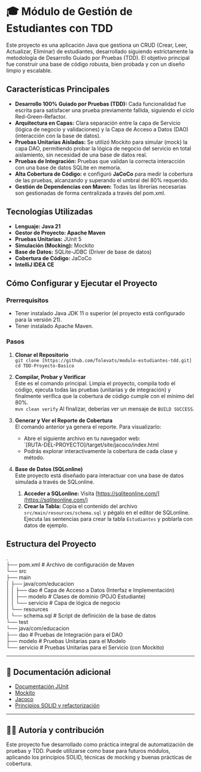 # 🎓 **Módulo de Gestión de Estudiantes  con TDD**

Este proyecto es una aplicación Java que gestiona un CRUD (Crear, Leer, Actualizar, Eliminar) de estudiantes, desarrollado siguiendo estrictamente la metodología de Desarrollo Guiado por Pruebas (TDD). El objetivo principal fue construir una base de código robusta, bien probada y con un diseño limpio y escalable.

## **Características Principales**

* **Desarrollo 100% Guiado por Pruebas (TDD):** Cada funcionalidad fue escrita para satisfacer una prueba previamente fallida, siguiendo el ciclo Red-Green-Refactor.
* **Arquitectura en Capas:** Clara separación entre la capa de Servicio (lógica de negocio y validaciones) y la Capa de Acceso a Datos (DAO) (interacción con la base de datos).
* **Pruebas Unitarias Aisladas:** Se utilizó Mockito para simular (mock) la capa DAO, permitiendo probar la lógica de negocio del servicio en total aislamiento, sin necesidad de una base de datos real.
* **Pruebas de Integración:** Pruebas que validan la correcta interacción con una base de datos SQLite en memoria.
* **Alta Cobertura de Código:** e configuró **JaCoCo** para medir la cobertura de las pruebas, alcanzando y superando el umbral del 80% requerido.
* **Gestión de Dependencias con Maven:** Todas las librerías necesarias son gestionadas de forma centralizada a través del pom.xml.

## **Tecnologías Utilizadas**

* **Lenguaje: Java 21**
* **Gestor de Proyecto: Apache Maven**
* **Pruebas Unitarias:** JUnit 5
* **Simulación (Mocking):** Mockito
* **Base de Datos:** SQLite-JDBC (Driver de base de datos)
* **Cobertura de Código:** JaCoCo
* **IntelliJ IDEA CE**

## **Cómo Configurar y Ejecutar el Proyecto**

### **Prerrequisitos**

* Tener instalado Java JDK 11 o superior (el proyecto está configurado para la versión 21).
* Tener instalado Apache Maven.

### **Pasos**
1. **Clonar el Repositorio**  
   `git clone [https://github.com/Tolevats/modulo-estudiantes-tdd.git]`
   `cd TDD-Proyecto-Basico`

2. **Compilar, Probar y Verificar**  
   Este es el comando principal. Limpia el proyecto, compila todo el código, ejecuta todas las pruebas (unitarias y de integración) y finalmente verifica que la cobertura de código cumple con el mínimo del 80%.  
   `mvn clean verify`
   Al finalizar, deberías ver un mensaje de `BUILD SUCCESS`.
   
3. **Generar y Ver el Reporte de Cobertura**  
   El comando anterior ya genera el reporte. Para visualizarlo:
    * Abre el siguiente archivo en tu navegador web:  
      `\[RUTA-DEL-PROYECTO\]/target/site/jacoco/index.html
    * Podrás explorar interactivamente la cobertura de cada clase y método.

4. **Base de Datos (SQLonline)**  
   Este proyecto está diseñado para interactuar con una base de datos simulada a través de SQLonline. 
   1.  **Acceder a SQLonline:** Visita [https://sqliteonline.com/](https://sqliteonline.com/)
   2.  **Crear la Tabla:** Copia el contenido del archivo `src/main/resources/schema.sql` y pégalo en el editor de SQLonline. Ejecuta las sentencias para crear la tabla `Estudiantes` y poblarla con datos de ejemplo.

## **Estructura del Proyecto**
.<br>
├── pom.xml                 # Archivo de configuración de Maven<br>
└── src<br>
├── main<br>
│   ├── java/com/educacion<br>
│   │   ├── dao         # Capa de Acceso a Datos (Interfaz e Implementación)<br>
│   │   ├── modelo      # Clases de dominio (POJO Estudiante)<br>
│   │   └── servicio    # Capa de lógica de negocio<br>
│   └── resources<br>
│       └── schema.sql  # Script de definición de la base de datos<br>
└── test<br>
└── java/com/educacion<br>
├── dao         # Pruebas de Integración para el DAO<br>
├── modelo      # Pruebas Unitarias para el Modelo<br>
└── servicio    # Pruebas Unitarias para el Servicio (con Mockito)<br>

---
## **📖 Documentación adicional**

* [Documentación JUnit](https://junit.org/)
* [Mockito](https://site.mockito.org/)
* [Jacoco](https://www.jacoco.org/)
* [Principios SOLID y refactorización](https://refactoring.com/)

---

## **👩‍💻 Autoría y contribución**

Este proyecto fue desarrollado como práctica integral de automatización de pruebas y TDD. Puede utilizarse como base para futuros módulos, aplicando los principios SOLID, técnicas de mocking y buenas prácticas de cobertura.